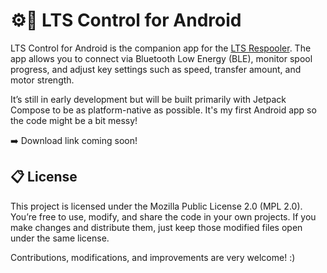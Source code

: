# ⚙️📱 LTS Control for Android

LTS Control for Android is the companion app for the [LTS Respooler](https://github.com/LukasT03/LTS-Respooler). The app allows you to connect via Bluetooth Low Energy (BLE), monitor spool progress, and adjust key settings such as speed, transfer amount, and motor strength.

It’s still in early development but will be built primarily with Jetpack Compose to be as platform-native as possible. It's my first Android app so the code might be a bit messy!

➡️ Download link coming soon!

## 📋 License

This project is licensed under the Mozilla Public License 2.0 (MPL 2.0). You’re free to use, modify, and share the code in your own projects. If you make changes and distribute them, just keep those modified files open under the same license.

Contributions, modifications, and improvements are very welcome! :)
